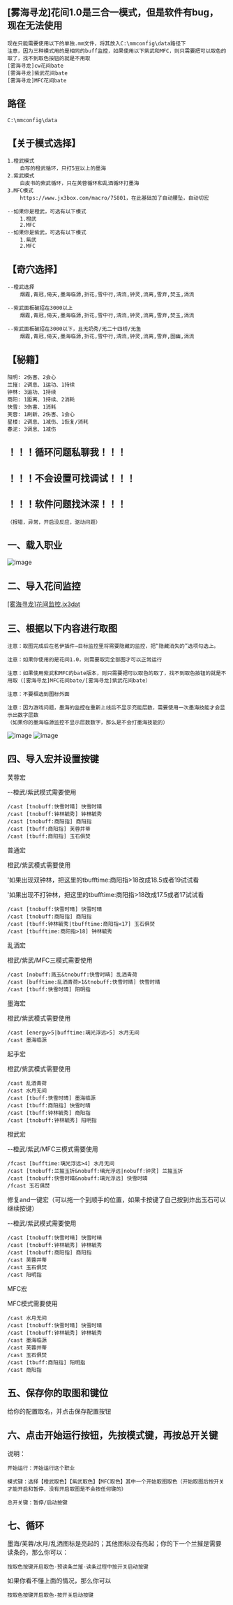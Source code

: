 
[雾海寻龙]花间1.0是三合一模式，但是软件有bug，现在无法使用
--
	现在只能需要使用以下的单独.mm文件，将其放入C:\mmconfig\data路径下
 	注意，因为三种模式用的是相同的buff监控，如果使用以下紫武和MFC，则只需要把可以取色的取了，找不到取色按钮的就是不用取
 	[雾海寻龙]cw花间bate
 	[雾海寻龙]紫武花间bate
  	[雾海寻龙]MFC花间bate
路径
--
	C:\mmconfig\data


【关于模式选择】
--
	1.橙武模式
		自写的橙武循环，只打5豆以上的墨海
	2.紫武模式
		白皮书的紫武循环，只在芙蓉循环和乱洒循环打墨海
	3.MFC模式
		https://www.jx3box.com/macro/75801，在此基础加了自动腰坠，自动切宏

	--如果你是橙武，可选有以下模式
		1.橙武
		2.MFC
	--如果你是紫武，可选有以下模式
		1.紫武
		2.MFC


【奇穴选择】
--
	--橙武选择
		烟霞,青冠,倚天,墨海临源,折花,雪中行,清流,钟灵,流离,雪弃,焚玉,涓流

	--紫武面板破招在3000以上
		烟霞,青冠,倚天,墨海临源,折花,雪中行,清流,钟灵,流离,雪弃,焚玉,涓流

	--紫武面板破招在3000以下，且无奶秀/无二十四桥/无鱼
		烟霞,青冠,倚天,墨海临源,折花,雪中行,清流,钟灵,流离,雪弃,固幽,涓流

【秘籍】
--
	阳明: 2伤害、2会心
	兰摧: 2调息、1运功、1持续
	钟林: 3运功、1持续
	商阳: 1距离、1持续、2消耗
	快雪: 3伤害、1消耗
	芙蓉: 1刷新、2伤害、1会心
	星楼: 2调息、1减伤、1恢复/消耗
	春泥: 3调息、1减伤


！！！循环问题私聊我！！！
--
！！！不会设置可找调试！！！
--
！！！软件问题找沐深！！！
--
	（报错，异常，开启没反应，驱动问题）
 
一、载入职业
--
![image](https://github.com/iderfl/-cw-/blob/main/%E5%9B%BE%E7%89%87/%E9%80%89%E6%8B%A9%E8%81%8C%E4%B8%9A.png)

二、导入花间监控
--
[[雾海寻龙]花间监控.jx3dat](https://github.com/iderfl/-cw-/blob/main/%5B%E9%9B%BE%E6%B5%B7%E5%AF%BB%E9%BE%99%5D%E8%8A%B1%E9%97%B4%E7%9B%91%E6%8E%A7.jx3dat)

三、根据以下内容进行取图
--
	注意：取图完成后在茗伊插件→目标监控里将需要隐藏的监控，把“隐藏消失的”选项勾选上。

	注意：如果你使用的是花间1.0，则需要取完全部图才可以正常运行

	注意：如果使用紫武和MFC的bate版本，则只需要把可以取色的取了，找不到取色按钮的就是不用取（[雾海寻龙]MFC花间bate/[雾海寻龙]紫武花间bate）

	注意：不要框选到图标外面

	注意：因为游戏问题，墨海的监控在重新上线后不显示充能层数，需要使用一次墨海技能才会显示出数字层数
	（如果你的墨海临源监控不显示层数数字，那么是不会打墨海技能的）

![image](https://github.com/iderfl/-cw-/blob/main/%E5%9B%BE%E7%89%87/%E5%8F%96%E5%9B%BE%E8%AF%B4%E6%98%8E.png)
![image](https://github.com/iderfl/-cw-/blob/main/%E5%9B%BE%E7%89%87/%E5%8F%96%E5%9B%BE%E5%AE%8C%E6%88%90%E5%B1%95%E7%A4%BA.png)

四、导入宏并设置按键
--
芙蓉宏

--橙武/紫武模式需要使用

	/cast [tnobuff:快雪时晴] 快雪时晴
	/cast [tnobuff:钟林毓秀] 钟林毓秀
	/cast [tnobuff:商阳指] 商阳指
	/cast [tbuff:商阳指] 芙蓉并蒂
	/cast [tbuff:商阳指] 玉石俱焚

普通宏

橙武/紫武模式需要使用

'如果出现双钟林，把这里的tbufftime:商阳指>18改成18.5或者19试试看

'如果出现不打钟林，把这里的tbufftime:商阳指>18改成17.5或者17试试看

	/cast [tnobuff:快雪时晴] 快雪时晴
	/cast [tnobuff:商阳指] 商阳指
	/cast [tbuff:钟林毓秀|tbufftime:商阳指<17] 玉石俱焚
	/cast [tbufftime:商阳指>18] 钟林毓秀


乱洒宏

橙武/紫武/MFC三模式需要使用

	/cast [nobuff:溅玉&tnobuff:快雪时晴] 乱洒青荷
	/cast [bufftime:乱洒青荷>1&tnobuff:快雪时晴] 快雪时晴
	/cast [tbuff:快雪时晴] 阳明指

墨海宏

橙武/紫武模式需要使用

	/cast [energy>5|bufftime:璃光浮远>5] 水月无间
	/cast 墨海临源
 
起手宏

橙武/紫武模式需要使用

	/cast 乱洒青荷
	/cast 水月无间
	/cast [tbuff:快雪时晴] 墨海临源
	/cast [tbuff:商阳指] 快雪时晴
	/cast [tbuff:钟林毓秀] 商阳指
	/cast [tnobuff:钟林毓秀] 阳明指

橙武宏

--橙武/紫武/MFC三模式需要使用

	/fcast [bufftime:璃光浮远>4] 水月无间
	/cast [tnobuff:兰摧玉折&nobuff:璃光浮远|nobuff:钟灵] 兰摧玉折
	/cast [tnobuff:快雪时晴&nobuff:璃光浮远] 快雪时晴
	/fcast 玉石俱焚

修复and一键宏（可以拖一个到顺手的位置，如果卡按键了自己按到炸出玉石可以继续按键）

--橙武/紫武模式需要使用

	/cast [tnobuff:快雪时晴] 快雪时晴
	/cast [tnobuff:钟林毓秀] 钟林毓秀
	/cast [tnobuff:商阳指] 商阳指
	/cast 芙蓉并蒂
	/cast 玉石俱焚
	/cast 阳明指

MFC宏

MFC模式需要使用

	/cast 水月无间
	/cast [tnobuff:快雪时晴] 快雪时晴
	/cast [tnobuff:钟林毓秀] 钟林毓秀
	/cast 墨海临源
	/cast 芙蓉并蒂
	/cast 玉石俱焚
	/cast [tbuff:商阳指] 阳明指
	/cast 商阳指

 五、保存你的取图和键位
 --
 给你的配置取名，并点击保存配置按钮

 六、点击开始运行按钮，先按模式键，再按总开关键
 --
 说明：
 
 	开始运行：开始运行这个职业
 
	模式键：选择【橙武取色】【紫武取色】【MFC取色】其中一个开始取图取色（开始取图后按开关才能开启和暂停，没有开启取图是不会按任何键的）
 
	总开关键：暂停/启动按键
 七、循环
 --

墨海/芙蓉/水月/乱洒图标是亮起的；其他图标没有亮起；你的下一个兰摧是需要读条的，那么你可以：
 
 	按取色按键开启取色-预读条兰摧-读条过程中按开关启动按键
  
如果你看不懂上面的情况，那么你可以

 	按取色按键开启取色-按开关启动按键
 
 
